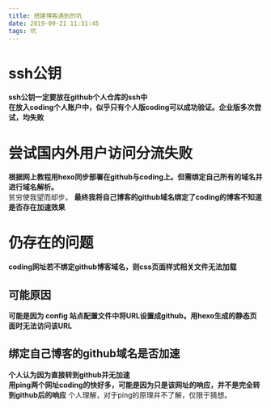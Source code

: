 ```yaml
---
title: 搭建博客遇到的坑
date: 2019-09-21 11:31:45
tags: 坑
---
```

# ssh公钥
**ssh公钥一定要放在github个人仓库的ssh中**  
**在放入coding个人账户中，似乎只有个人版coding可以成功验证。企业版多次尝试，均失败**  
# 尝试国内外用户访问分流失败
**根据网上教程用hexo同步部署在github与coding上。但需绑定自己所有的域名并进行域名解析。**  
贫穷使我望而却步。
**最终我将自己博客的github域名绑定了coding的博客不知道是否存在加速效果**
# 仍存在的问题
**coding网址若不绑定github博客域名，则css页面样式相关文件无法加载**  
## 可能原因
**可能是因为 config 站点配置文件中将URL设置成github。用hexo生成的静态页面时无法访问该URL**  
## 绑定自己博客的github域名是否加速
**个人认为因为直接转到github并无加速**  
**用ping两个网址coding的快好多，可能是因为只是该网址的响应，并不是完全转到github后的响应**
个人理解，对于ping的原理并不了解，仅限于猜想。
